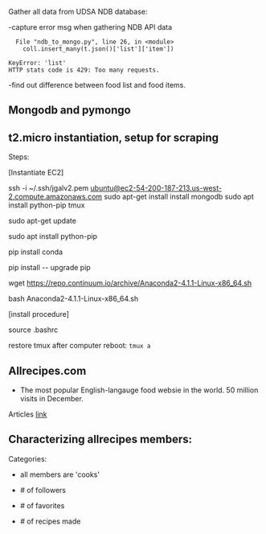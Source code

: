 
Gather all data from UDSA NDB database: 

-capture error msg when gathering NDB API data  

```Traceback (most recent call last):
  File "ndb_to_mongo.py", line 26, in <module>
    coll.insert_many(t.json()['list']['item'])
    
KeyError: 'list'
HTTP stats code is 429: Too many requests.  
```

-find out difference between food list and food items. 

## Mongodb and pymongo 

## t2.micro instantiation, setup for scraping 
Steps: 

[Instantiate EC2] 

ssh -i ~/.ssh/jgalv2.pem  ubuntu@ec2-54-200-187-213.us-west-2.compute.amazonaws.com
sudo apt-get install install mongodb 
sudo apt install python-pip
tmux 

sudo apt-get update 

sudo apt install python-pip

pip install conda 

pip install -- upgrade pip 

wget https://repo.continuum.io/archive/Anaconda2-4.1.1-Linux-x86_64.sh

bash Anaconda2-4.1.1-Linux-x86_64.sh

[install procedure] 

source .bashrc

restore tmux after computer reboot: `tmux a`

## Allrecipes.com 
- The most popular English-langauge food websie in the world.  50 million visits in December.  

Articles 
[link](http://www.slate.com/articles/life/food/2016/05/allrecipes_reveals_the_enormous_gap_between_foodie_culture_and_what_americans.html)


## Characterizing allrecipes members: 

Categories: 
* all members are 'cooks' 

* \# of followers 
* \# of favorites 
* \# of recipes made 

